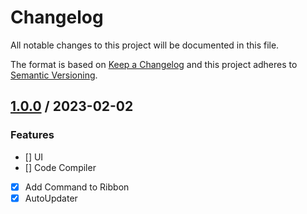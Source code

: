 # Changelog
All notable changes to this project will be documented in this file.

The format is based on [Keep a Changelog](http://keepachangelog.com/en/1.0.0/)
and this project adheres to [Semantic Versioning](http://semver.org/spec/v2.0.0.html).

## [1.0.0] / 2023-02-02
### Features
- [] UI
- [] Code Compiler
- [x] Add Command to Ribbon
- [x] AutoUpdater

[vNext]: ../../compare/1.0.0...HEAD
[1.0.0]: ../../compare/1.0.0